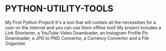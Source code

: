 # PYTHON-UTILITY-TOOLS
My First Python Project! It's a tool that will contain all the necessities for a user on the internet and you can use them offline tool! My project includes a Link Shortener, a YouTube Video Downloader, an Instagram Profile Pic Downloader, a JPG to PNG Convertor, a Currency Convertor and a File Organizer.
